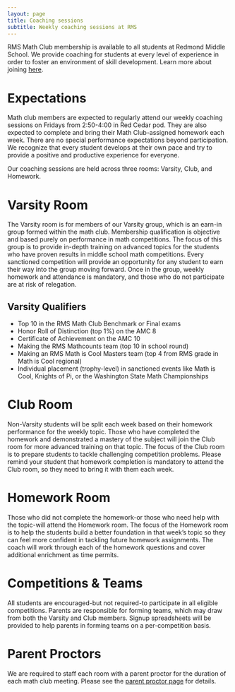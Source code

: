 ```yaml
---
layout: page
title: Coaching sessions
subtitle: Weekly coaching sessions at RMS
---
```


RMS Math Club membership is available to all students at Redmond Middle School. We provide coaching for students at
every level of experience in order to foster an environment of skill development. Learn more about joining
[here](/).

# Expectations
Math club members are expected to regularly attend our weekly coaching sessions on Fridays from 2:50-4:00 in Red Cedar pod.
They are also expected to complete and bring their Math Club-assigned homework each week. There are no special performance
expectations beyond participation. We recognize that every student develops at their own pace and try to provide a
positive and productive experience for everyone.

Our coaching sessions are held across three rooms: Varsity, Club, and Homework.

# Varsity Room
The Varsity room is for members of our Varsity group, which is an earn-in group formed within the math club.
Membership qualification is objective and based purely on performance in math competitions.
The focus of this group is to provide in-depth training on advanced topics for the students who have proven 
results in middle school math competitions. Every sanctioned competition will provide an opportunity for any 
student to earn their way into the group moving forward. Once in the group, weekly homework and attendance is
mandatory, and those who do not participate are at risk of relegation. 

## Varsity Qualifiers
- Top 10 in the RMS Math Club Benchmark or Final exams
- Honor Roll of Distinction (top 1%) on the AMC 8
- Certificate of Achievement on the AMC 10
- Making the RMS Mathcounts team (top 10 in school round)
- Making an RMS Math is Cool Masters team (top 4 from RMS grade in Math is Cool regional)
- Individual placement (trophy-level) in sanctioned events like Math is Cool, Knights of Pi, or the Washington State Math Championships

# Club Room
Non-Varsity students will be split each week based on their homework performance for the weekly topic.
Those who have completed the homework and demonstrated a mastery of the subject will join the Club room
for more advanced training on that topic. The focus of the Club room is to prepare students to tackle
challenging competition problems. Please remind your student that homework completion is mandatory to
attend the Club room, so they need to bring it with them each week.

# Homework Room
Those who did not complete the homework-or those who need help with the topic-will attend the Homework room.
The focus of the Homework room is to help the students build a better foundation in that week’s topic so they
can feel more confident in tackling future homework assignments. The coach will work through each of the
homework questions and cover additional enrichment as time permits.

# Competitions & Teams
All students are encouraged-but not required-to participate in all eligible competitions.
Parents are responsible for forming teams, which may draw from both the Varsity and Club members.
Signup spreadsheets will be provided to help parents in forming teams on a per-competition basis.

# Parent Proctors
We are required to staff each room with a parent proctor for the duration of each math club meeting.
Please see the <a href="/parents">parent proctor page</a> for details.
